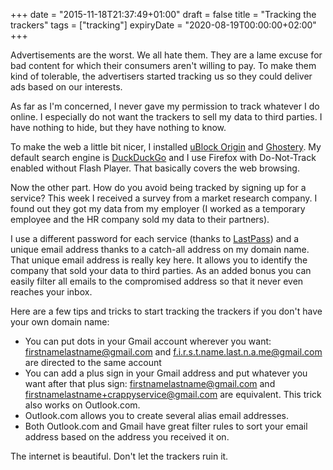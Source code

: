 +++
date = "2015-11-18T21:37:49+01:00"
draft = false
title = "Tracking the trackers"
tags = ["tracking"]
expiryDate = "2020-08-19T00:00:00+02:00"
+++

Advertisements are the worst. We all hate them. They are a lame excuse for bad content for which their consumers aren't willing to pay. To make them kind of tolerable, the advertisers started tracking us so they could deliver ads based on our interests.

As far as I'm concerned, I never gave my permission to track whatever I do online. I especially do not want the trackers to sell my data to third parties. I have nothing to hide, but they have nothing to know.

To make the web a little bit nicer, I installed [uBlock Origin](https://github.com/gorhill/uBlock) and [Ghostery](https://www.ghostery.com/). My default search engine is [DuckDuckGo](http://duckduckgo.com) and I use Firefox with Do-Not-Track enabled without Flash Player. That basically covers the web browsing.

Now the other part. How do you avoid being tracked by signing up for a service? This week I received a survey from a market research company. I found out they got my data from my employer (I worked as a temporary employee and the HR company sold my data to their partners).

I use a different password for each service (thanks to [LastPass](http://lastpass.com)) and a unique email address thanks to a catch-all address on my domain name. That unique email address is really key here. It allows you to identify the company that sold your data to third parties. As an added bonus you can easily filter all emails to the compromised address so that it never even reaches your inbox.

Here are a few tips and tricks to start tracking the trackers if you don't have your own domain name:

* You can put dots in your Gmail account wherever you want: firstnamelastname@gmail.com and f.i.r.s.t.name.last.n.a.me@gmail.com are directed to the same account
* You can add a plus sign in your Gmail address and put whatever you want after that plus sign: firstnamelastname@gmail.com and firstnamelastname+crappyservice@gmail.com are equivalent. This trick also works on Outlook.com.
* Outlook.com allows you to create several alias email addresses.
* Both Outlook.com and Gmail have great filter rules to sort your email address based on the address you received it on.

The internet is beautiful. Don't let the trackers ruin it.